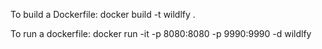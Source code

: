 To build a Dockerfile: docker build -t wildlfy .

To run a dockerfile: docker run -it -p 8080:8080 -p 9990:9990 -d wildlfy
